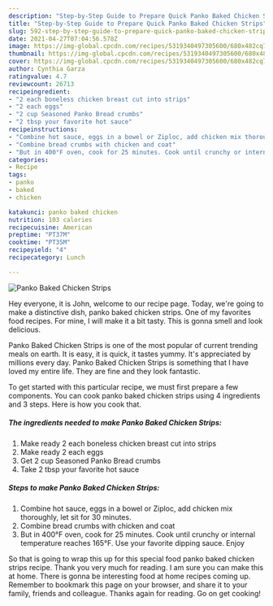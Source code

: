 ```yaml
---
description: "Step-by-Step Guide to Prepare Quick Panko Baked Chicken Strips"
title: "Step-by-Step Guide to Prepare Quick Panko Baked Chicken Strips"
slug: 592-step-by-step-guide-to-prepare-quick-panko-baked-chicken-strips
date: 2021-04-27T07:04:56.578Z
image: https://img-global.cpcdn.com/recipes/5319340497305600/680x482cq70/panko-baked-chicken-strips-recipe-main-photo.jpg
thumbnail: https://img-global.cpcdn.com/recipes/5319340497305600/680x482cq70/panko-baked-chicken-strips-recipe-main-photo.jpg
cover: https://img-global.cpcdn.com/recipes/5319340497305600/680x482cq70/panko-baked-chicken-strips-recipe-main-photo.jpg
author: Cynthia Garza
ratingvalue: 4.7
reviewcount: 26713
recipeingredient:
- "2 each boneless chicken breast cut into strips"
- "2 each eggs"
- "2 cup Seasoned Panko Bread crumbs"
- "2 tbsp your favorite hot sauce"
recipeinstructions:
- "Combine hot sauce, eggs in a bowel or Ziploc, add chicken mix thoroughly, let sit for 30 minutes."
- "Combine bread crumbs with chicken and coat"
- "But in 400°F oven, cook for 25 minutes. Cook until crunchy or internal temperature reaches 165°F. Use your favorite dipping sauce. Enjoy"
categories:
- Recipe
tags:
- panko
- baked
- chicken

katakunci: panko baked chicken 
nutrition: 103 calories
recipecuisine: American
preptime: "PT37M"
cooktime: "PT35M"
recipeyield: "4"
recipecategory: Lunch

---
```



![Panko Baked Chicken Strips](https://img-global.cpcdn.com/recipes/5319340497305600/680x482cq70/panko-baked-chicken-strips-recipe-main-photo.jpg)

Hey everyone, it is John, welcome to our recipe page. Today, we're going to make a distinctive dish, panko baked chicken strips. One of my favorites food recipes. For mine, I will make it a bit tasty. This is gonna smell and look delicious.

Panko Baked Chicken Strips is one of the most popular of current trending meals on earth. It is easy, it is quick, it tastes yummy. It's appreciated by millions every day. Panko Baked Chicken Strips is something that I have loved my entire life. They are fine and they look fantastic.




To get started with this particular recipe, we must first prepare a few components. You can cook panko baked chicken strips using 4 ingredients and 3 steps. Here is how you cook that.

<!--inarticleads1-->

##### The ingredients needed to make Panko Baked Chicken Strips:

1. Make ready 2 each boneless chicken breast cut into strips
1. Make ready 2 each eggs
1. Get 2 cup Seasoned Panko Bread crumbs
1. Take 2 tbsp your favorite hot sauce




<!--inarticleads2-->

##### Steps to make Panko Baked Chicken Strips:

1. Combine hot sauce, eggs in a bowel or Ziploc, add chicken mix thoroughly, let sit for 30 minutes.
1. Combine bread crumbs with chicken and coat
1. But in 400°F oven, cook for 25 minutes. Cook until crunchy or internal temperature reaches 165°F. Use your favorite dipping sauce. Enjoy




So that is going to wrap this up for this special food panko baked chicken strips recipe. Thank you very much for reading. I am sure you can make this at home. There is gonna be interesting food at home recipes coming up. Remember to bookmark this page on your browser, and share it to your family, friends and colleague. Thanks again for reading. Go on get cooking!
